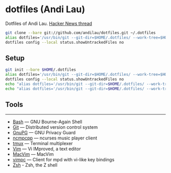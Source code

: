 dotfiles (Andi Lau)
===================

Dotfiles of Andi Lau.
[Hacker News thread](https://news.ycombinator.com/item?id=11070797)

```sh
git clone --bare git://github.com/andilau/dotfiles.git ~/.dotfiles
alias dotfiles='/usr/bin/git --git-dir=$HOME/.dotfiles/ --work-tree=$HOME'
dotfiles config --local status.showUntrackedFiles no
```

## Setup

```sh
git init --bare $HOME/.dotfiles
alias dotfiles='/usr/bin/git --git-dir=$HOME/.dotfiles/ --work-tree=$HOME'
dotfiles config --local status.showUntrackedFiles no
echo "alias dotfiles='/usr/bin/git --git-dir=$HOME/.dotfiles/ --work-tree=$HOME'" >> $HOME/.bashrc
echo "alias dotfiles='/usr/bin/git --git-dir=$HOME/.dotfiles/ --work-tree=$HOME'" >> $HOME/.zshrc
```

## Tools
-----

*   [Bash](https://www.gnu.org/software/bash/) — GNU Bourne-Again Shell
*   [Git](http://git-scm.com/) — Distributed version control system
*   [GnuPG](http://www.gnupg.org/) — GNU Privacy Guard
*   [ncmpcpp](http://ncmpcpp.rybczak.net/) — ncurses music player client
*   [tmux](http://tmux.sourceforge.net/) — Terminal multiplexer
*   [Vim](http://www.vim.org/) — Vi IMproved, a text editor
*   [MacVim](https://github.com/macvim-dev/macvim) — MacVim
*   [vimpc](https://github.com/boysetsfrog/vimpc/) — Client for mpd with vi-like key bindings
*   [Zsh](http://zsh.sourceforge.net) - Zsh, the Z shell
